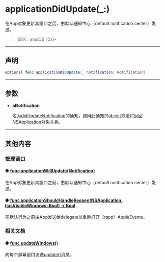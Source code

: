# applicationDidUpdate(_:)

在App对象更新其窗口之后，由默认通知中心（default notification center）发送。

> SDK : macOS 10.0+

---
## 声明

```swift
optional func applicationDidUpdate(_ notification: Notification)
```

---
## 参数

* **aNotification**

  名为[didUpdateNotification]()的通知。调用此通知的[object]()方法将返回[NSApplication](../NSApplication/)对象本身。


---
## 其他内容

### 管理窗口

#### ● [func applicationWillUpdate(Notification)](./applicationWillUpdate.md)

在App对象更新其窗口之前，由默认通知中心（default notification center）发送。

#### ● [func applicationShouldHandleReopen(NSApplication, hasVisibleWindows: Bool) -> Bool](./applicationShouldHandleReopenHasVisibleWindows.md)

在默认行为之前由App发送给delegate以重新打开（rapp）AppleEvents。

### 相关文档

#### ● [func updateWindows()]()

向每个屏幕窗口发送[update()]()消息。

